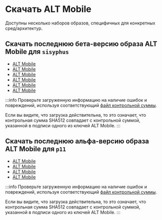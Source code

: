 # Скачать ALT Mobile

Доступны несколько наборов образов, специфичных для конкретных сред/архитектур.

## Скачать последнюю бета-версию образа ALT Mobile для `sisyphus`

- [ALT Mobile <Badge type="tip" text="lt11i" /><Badge type="warning" text="aarch64" /><Badge type="info" text="img.xz" />](https://beta.altlinux.org/mobile/sisyphus/latest/alt-mobile-phosh-lt11i-20240926-aarch64.img.xz)
- [ALT Mobile <Badge type="tip" text="pine" /><Badge type="warning" text="aarch64" /><Badge type="info" text="img.xz" />](https://beta.altlinux.org/mobile/sisyphus/latest/alt-mobile-phosh-pine-20240926-aarch64.img.xz)
- [ALT Mobile <Badge type="tip" text="rocknix" /><Badge type="warning" text="aarch64" /><Badge type="info" text="img.xz" />](https://beta.altlinux.org/mobile/sisyphus/latest/alt-mobile-phosh-rocknix-20240926-aarch64.img.xz)
- [ALT Mobile <Badge type="tip" text="un-def" /><Badge type="warning" text="aarch64" /><Badge type="info" text="img.xz" />](https://beta.altlinux.org/mobile/sisyphus/latest/alt-mobile-phosh-un-def-20240926-aarch64.img.xz)
- [ALT Mobile <Badge type="tip" text="un-def" /><Badge type="warning" text="riscv64" /><Badge type="info" text="img.xz" />](https://beta.altlinux.org/mobile/sisyphus/latest/alt-mobile-phosh-un-def-20240926-riscv64.img.xz)
- [ALT Mobile <Badge type="tip" text="un-def" /><Badge type="warning" text="x86_64" /><Badge type="info" text="img.xz" />](https://beta.altlinux.org/mobile/sisyphus/latest/alt-mobile-phosh-un-def-20240926-x86_64.img.xz)

:::info
Проверьте загруженную информацию на наличие ошибок и повреждений, используя соответствующий [файл контрольной суммы](https://beta.altlinux.org/mobile/sisyphus/latest/SHA512SUM).

Если вы видите, что загрузка действительна, то это означает, что контрольная сумма SHA512 совпадает с контрольной суммой, указанной в подписи одного из ключей ALT Mobile.
:::

## Скачать последнюю альфа-версию образа ALT Mobile для `p11`

- [ALT Mobile <Badge type="tip" text="lt11i" /><Badge type="warning" text="aarch64" /><Badge type="info" text="img.xz" />](https://beta.altlinux.org/mobile/p11/latest/alt-mobile-phosh-lt11i-11.0-alpha1-aarch64.img.xz)
- [ALT Mobile <Badge type="tip" text="pine" /><Badge type="warning" text="aarch64" /><Badge type="info" text="img.xz" />](https://beta.altlinux.org/mobile/p11/latest/alt-mobile-phosh-lt11i-11.0-alpha1-aarch64.img.xz)
- [ALT Mobile <Badge type="tip" text="un-def" /><Badge type="warning" text="aarch64" /><Badge type="info" text="img.xz" />](https://beta.altlinux.org/mobile/p11/latest/alt-mobile-phosh-un-def-11.0-alpha1-aarch64.img.xz)
- [ALT Mobile <Badge type="tip" text="un-def" /><Badge type="warning" text="x86_64" /><Badge type="info" text="img.xz" />](https://beta.altlinux.org/mobile/p11/latest/alt-mobile-phosh-un-def-11.0-alpha1-x86_64.img.xz)

:::info
Проверьте загруженную информацию на наличие ошибок и повреждений, используя соответствующий [файл контрольной суммы](https://beta.altlinux.org/mobile/p11/latest/).

Если вы видите, что загрузка действительна, то это означает, что контрольная сумма SHA512 совпадает с контрольной суммой, указанной в подписи одного из ключей ALT Mobile.
:::
